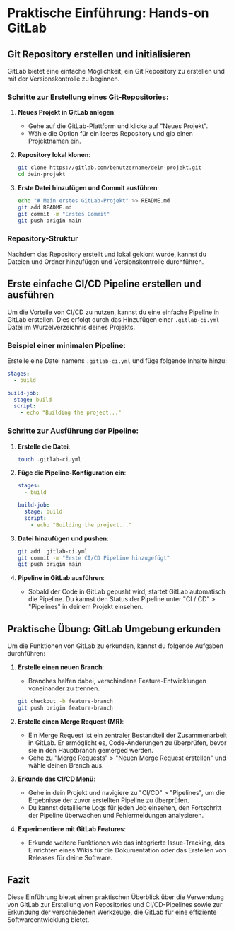 
# Praktische Einführung: Hands-on GitLab

## Git Repository erstellen und initialisieren

GitLab bietet eine einfache Möglichkeit, ein Git Repository zu erstellen und mit der Versionskontrolle zu beginnen.

### Schritte zur Erstellung eines Git-Repositories:
1. **Neues Projekt in GitLab anlegen**:
   - Gehe auf die GitLab-Plattform und klicke auf "Neues Projekt".
   - Wähle die Option für ein leeres Repository und gib einen Projektnamen ein.

2. **Repository lokal klonen**:
   ```bash
   git clone https://gitlab.com/benutzername/dein-projekt.git
   cd dein-projekt
   ```

3. **Erste Datei hinzufügen und Commit ausführen**:
   ```bash
   echo "# Mein erstes GitLab-Projekt" >> README.md
   git add README.md
   git commit -m "Erstes Commit"
   git push origin main
   ```

### Repository-Struktur
Nachdem das Repository erstellt und lokal geklont wurde, kannst du Dateien und Ordner hinzufügen und Versionskontrolle durchführen.

## Erste einfache CI/CD Pipeline erstellen und ausführen

Um die Vorteile von CI/CD zu nutzen, kannst du eine einfache Pipeline in GitLab erstellen. Dies erfolgt durch das Hinzufügen einer `.gitlab-ci.yml` Datei im Wurzelverzeichnis deines Projekts.

### Beispiel einer minimalen Pipeline:
Erstelle eine Datei namens `.gitlab-ci.yml` und füge folgende Inhalte hinzu:
```yaml
stages:
  - build

build-job:
  stage: build
  script:
    - echo "Building the project..."
```

### Schritte zur Ausführung der Pipeline:
1. **Erstelle die Datei**:
   ```bash
   touch .gitlab-ci.yml
   ```

2. **Füge die Pipeline-Konfiguration ein**:
   ```yaml
   stages:
     - build

   build-job:
     stage: build
     script:
       - echo "Building the project..."
   ```

3. **Datei hinzufügen und pushen**:
   ```bash
   git add .gitlab-ci.yml
   git commit -m "Erste CI/CD Pipeline hinzugefügt"
   git push origin main
   ```

4. **Pipeline in GitLab ausführen**:
   - Sobald der Code in GitLab gepusht wird, startet GitLab automatisch die Pipeline. Du kannst den Status der Pipeline unter "CI / CD" > "Pipelines" in deinem Projekt einsehen.

## Praktische Übung: GitLab Umgebung erkunden

Um die Funktionen von GitLab zu erkunden, kannst du folgende Aufgaben durchführen:

1. **Erstelle einen neuen Branch**:
   - Branches helfen dabei, verschiedene Feature-Entwicklungen voneinander zu trennen.
   ```bash
   git checkout -b feature-branch
   git push origin feature-branch
   ```

2. **Erstelle einen Merge Request (MR)**:
   - Ein Merge Request ist ein zentraler Bestandteil der Zusammenarbeit in GitLab. Er ermöglicht es, Code-Änderungen zu überprüfen, bevor sie in den Hauptbranch gemerged werden.
   - Gehe zu "Merge Requests" > "Neuen Merge Request erstellen" und wähle deinen Branch aus.

3. **Erkunde das CI/CD Menü**:
   - Gehe in dein Projekt und navigiere zu "CI/CD" > "Pipelines", um die Ergebnisse der zuvor erstellten Pipeline zu überprüfen.
   - Du kannst detaillierte Logs für jeden Job einsehen, den Fortschritt der Pipeline überwachen und Fehlermeldungen analysieren.

4. **Experimentiere mit GitLab Features**:
   - Erkunde weitere Funktionen wie das integrierte Issue-Tracking, das Einrichten eines Wikis für die Dokumentation oder das Erstellen von Releases für deine Software.

## Fazit

Diese Einführung bietet einen praktischen Überblick über die Verwendung von GitLab zur Erstellung von Repositories und CI/CD-Pipelines sowie zur Erkundung der verschiedenen Werkzeuge, die GitLab für eine effiziente Softwareentwicklung bietet.
